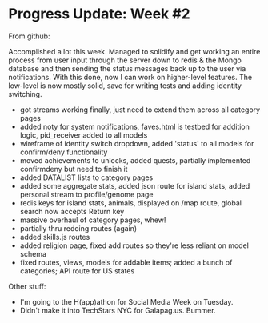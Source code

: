 # Progress Update: Week #2

From github:

Accomplished a lot this week.  Managed to solidify and get working an entire process from user input through the server down to redis & the Mongo database and then sending the status messages back up to the user via notifications.  With this done, now I can work on higher-level features.  The low-level is now mostly solid, save for writing tests and adding identity switching.

* got streams working finally, just need to extend them across all category pages
* added noty for system notifications, faves.html is testbed for addition logic, pid_receiver added to all models
* wireframe of identity switch dropdown, added 'status' to all models for confirm/deny functionality
* moved achievements to unlocks, added quests, partially implemented confirmdeny but need to finish it
* added DATALIST lists to category pages
* added some aggregate stats, added json route for island stats, added personal stream to profile/genome page
* redis keys for island stats, animals, displayed on /map route, global search now accepts Return key
* massive overhaul of category pages, whew!
* partially thru redoing routes (again)
* added skills.js routes
* added religion page, fixed add routes so they're less reliant on model schema
* fixed routes, views, models for addable items; added a bunch of categories; API route for US states

Other stuff:

* I'm going to the H(app)athon for Social Media Week on Tuesday. 
* Didn't make it into TechStars NYC for Galapag.us.  Bummer.
